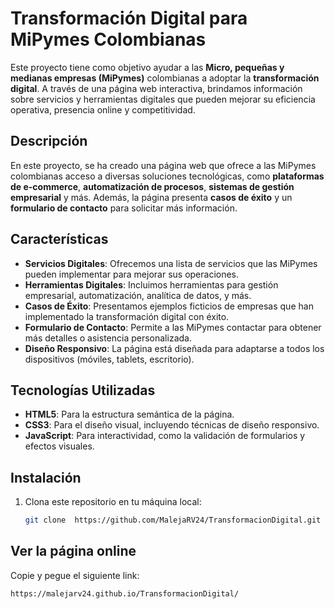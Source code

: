 # Transformación Digital para MiPymes Colombianas

Este proyecto tiene como objetivo ayudar a las **Micro, pequeñas y medianas empresas (MiPymes)** colombianas a adoptar la **transformación digital**. A través de una página web interactiva, brindamos información sobre servicios y herramientas digitales que pueden mejorar su eficiencia operativa, presencia online y competitividad.

## Descripción

En este proyecto, se ha creado una página web que ofrece a las MiPymes colombianas acceso a diversas soluciones tecnológicas, como **plataformas de e-commerce**, **automatización de procesos**, **sistemas de gestión empresarial** y más. Además, la página presenta **casos de éxito** y un **formulario de contacto** para solicitar más información.

## Características

- **Servicios Digitales**: Ofrecemos una lista de servicios que las MiPymes pueden implementar para mejorar sus operaciones.
- **Herramientas Digitales**: Incluimos herramientas para gestión empresarial, automatización, analítica de datos, y más.
- **Casos de Éxito**: Presentamos ejemplos ficticios de empresas que han implementado la transformación digital con éxito.
- **Formulario de Contacto**: Permite a las MiPymes contactar para obtener más detalles o asistencia personalizada.
- **Diseño Responsivo**: La página está diseñada para adaptarse a todos los dispositivos (móviles, tablets, escritorio).

## Tecnologías Utilizadas

- **HTML5**: Para la estructura semántica de la página.
- **CSS3**: Para el diseño visual, incluyendo técnicas de diseño responsivo.
- **JavaScript**: Para interactividad, como la validación de formularios y efectos visuales.

## Instalación

1. Clona este repositorio en tu máquina local:
   ```bash
   git clone  https://github.com/MalejaRV24/TransformacionDigital.git

## Ver la página online
Copie y pegue el siguiente link:

 ```bash
https://malejarv24.github.io/TransformacionDigital/

